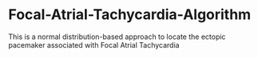 # Focal-Atrial-Tachycardia-Algorithm
This is a normal distribution-based approach to locate the ectopic pacemaker associated with Focal Atrial Tachycardia
